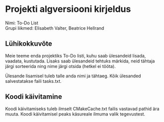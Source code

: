 # Projekti algversiooni kirjeldus
Nimi: To-Do List  
Grupi liikmed: Elisabeth Valter, Beatrice Hellrand  

## Lühikokkuvõte
Meie teeme enda projektiks To-Do listi, kuhu saab ülesandeid lisada, vaadata, kustutada. Lisaks saab ülesandeid tehtuks märkida, neid tähtaja järgi sorteerida ning nime järgi otsida (hetkel ei tööta).  

Ülesande lisamisel tuleb talle anda nimi ja tähtaeg. Kõik ülesanded salvestatakse faili tasks.txt. 

## Koodi käivitamine
Koodi käivitamiseks tuleb ilmselt CMakeCache.txt failis vastavad pathid ära muuta. Koodi käivitamisel peaks käsureale ilmuma valik tegevustest.
